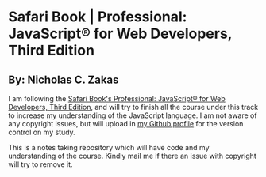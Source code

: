 # Safari Book | Professional: JavaScript® for Web Developers, Third Edition #
## By: Nicholas C. Zakas ##


I am following the [Safari Book's Professional: JavaScript® for Web Developers, Third Edition](https://www.safaribooksonline.com/library/view/professional-javascript-for/9781118026694// "Professional: JavaScript® for Web Developers, Third Edition"), and will try to finish all the course under this track to increase my understanding of the JavaScript language. I am not aware of any copyright issues, but will upload in [my Github profile](https://github.com/archeranimesh/) for the version control on my study.

This is a notes taking repository which will have code and my understanding of the course. Kindly mail me if there an issue with copyright will try to remove it.
